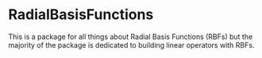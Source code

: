 # RadialBasisFunctions

This is a package for all things about Radial Basis Functions (RBFs) but the majority of the package is dedicated to building linear operators with RBFs.

